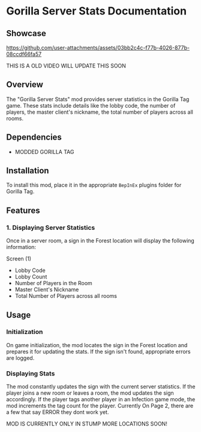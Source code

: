 # Gorilla Server Stats Documentation
## Showcase

https://github.com/user-attachments/assets/03bb2c4c-f77b-4026-877b-08ccdf66fa57

THIS IS A OLD VIDEO WILL UPDATE THIS SOON

## Overview
The "Gorilla Server Stats" mod provides server statistics in the Gorilla Tag game. These stats include details like the lobby code, the number of players, the master client's nickname, the total number of players across all rooms.

## Dependencies

- MODDED GORILLA TAG

## Installation

To install this mod, place it in the appropriate `BepInEx` plugins folder for Gorilla Tag.

## Features

### 1. Displaying Server Statistics

Once in a server room, a sign in the Forest location will display the following information:

Screen (1)
- Lobby Code
- Lobby Count
- Number of Players in the Room
- Master Client's Nickname
- Total Number of Players across all rooms

## Usage

### Initialization

On game initialization, the mod locates the sign in the Forest location and prepares it for updating the stats. If the sign isn't found, appropriate errors are logged.

### Displaying Stats

The mod constantly updates the sign with the current server statistics. If the player joins a new room or leaves a room, the mod updates the sign accordingly. If the player tags another player in an Infection game mode, the mod increments the tag count for the player.
Currently On Page 2, there are a few that say ERROR they dont work yet.

MOD IS CURRENTLY ONLY IN STUMP MORE LOCATIONS SOON!
